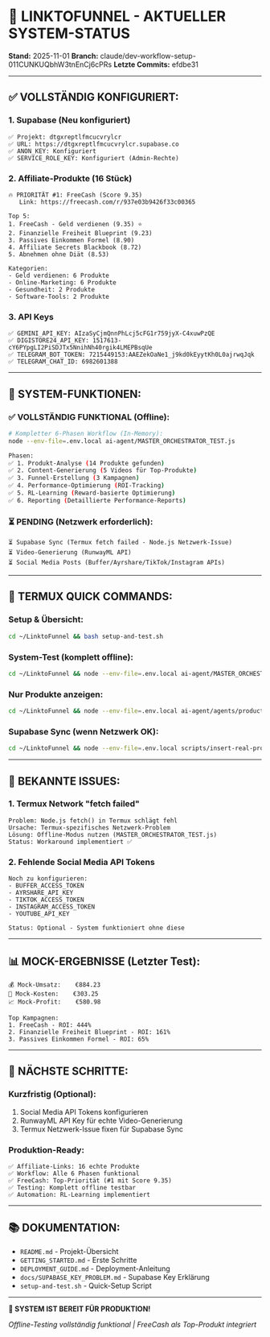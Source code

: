 # 🚀 LINKTOFUNNEL - AKTUELLER SYSTEM-STATUS

**Stand:** 2025-11-01
**Branch:** claude/dev-workflow-setup-011CUNKUQbhW3tnEnCj6cPRs
**Letzte Commits:** efdbe31

---

## ✅ **VOLLSTÄNDIG KONFIGURIERT:**

### **1. Supabase (Neu konfiguriert)**
```
✅ Projekt: dtgxreptlfmcucvrylcr
✅ URL: https://dtgxreptlfmcucvrylcr.supabase.co
✅ ANON_KEY: Konfiguriert
✅ SERVICE_ROLE_KEY: Konfiguriert (Admin-Rechte)
```

### **2. Affiliate-Produkte (16 Stück)**
```
🔥 PRIORITÄT #1: FreeCash (Score 9.35)
   Link: https://freecash.com/r/937e03b9426f33c00365

Top 5:
1. FreeCash - Geld verdienen (9.35) ⭐
2. Finanzielle Freiheit Blueprint (9.23)
3. Passives Einkommen Formel (8.90)
4. Affiliate Secrets Blackbook (8.72)
5. Abnehmen ohne Diät (8.53)

Kategorien:
- Geld verdienen: 6 Produkte
- Online-Marketing: 6 Produkte
- Gesundheit: 2 Produkte
- Software-Tools: 2 Produkte
```

### **3. API Keys**
```
✅ GEMINI_API_KEY: AIzaSyCjmQnnPhLcj5cFG1r759jyX-C4xuwPzQE
✅ DIGISTORE24_API_KEY: 1517613-cY6PYpgLI2PiSDJTx5NnihNh40rgik4LMEPBsqUe
✅ TELEGRAM_BOT_TOKEN: 7215449153:AAEZekOaNe1_j9kd0kEyytKh0L0ajrwqJqk
✅ TELEGRAM_CHAT_ID: 6982601388
```

---

## 🎯 **SYSTEM-FUNKTIONEN:**

### **✅ VOLLSTÄNDIG FUNKTIONAL (Offline):**
```bash
# Kompletter 6-Phasen Workflow (In-Memory):
node --env-file=.env.local ai-agent/MASTER_ORCHESTRATOR_TEST.js

Phasen:
✅ 1. Produkt-Analyse (14 Produkte gefunden)
✅ 2. Content-Generierung (5 Videos für Top-Produkte)
✅ 3. Funnel-Erstellung (3 Kampagnen)
✅ 4. Performance-Optimierung (ROI-Tracking)
✅ 5. RL-Learning (Reward-basierte Optimierung)
✅ 6. Reporting (Detaillierte Performance-Reports)
```

### **⏳ PENDING (Netzwerk erforderlich):**
```
⏳ Supabase Sync (Termux fetch failed - Node.js Netzwerk-Issue)
⏳ Video-Generierung (RunwayML API)
⏳ Social Media Posts (Buffer/Ayrshare/TikTok/Instagram APIs)
```

---

## 📱 **TERMUX QUICK COMMANDS:**

### **Setup & Übersicht:**
```bash
cd ~/LinktoFunnel && bash setup-and-test.sh
```

### **System-Test (komplett offline):**
```bash
cd ~/LinktoFunnel && node --env-file=.env.local ai-agent/MASTER_ORCHESTRATOR_TEST.js
```

### **Nur Produkte anzeigen:**
```bash
cd ~/LinktoFunnel && node --env-file=.env.local ai-agent/agents/product-scout.js
```

### **Supabase Sync (wenn Netzwerk OK):**
```bash
cd ~/LinktoFunnel && node --env-file=.env.local scripts/insert-real-products.js
```

---

## 🔧 **BEKANNTE ISSUES:**

### **1. Termux Network "fetch failed"**
```
Problem: Node.js fetch() in Termux schlägt fehl
Ursache: Termux-spezifisches Netzwerk-Problem
Lösung: Offline-Modus nutzen (MASTER_ORCHESTRATOR_TEST.js)
Status: Workaround implementiert ✅
```

### **2. Fehlende Social Media API Tokens**
```
Noch zu konfigurieren:
- BUFFER_ACCESS_TOKEN
- AYRSHARE_API_KEY
- TIKTOK_ACCESS_TOKEN
- INSTAGRAM_ACCESS_TOKEN
- YOUTUBE_API_KEY

Status: Optional - System funktioniert ohne diese
```

---

## 📊 **MOCK-ERGEBNISSE (Letzter Test):**

```
💰 Mock-Umsatz:    €884.23
💸 Mock-Kosten:    €303.25
📈 Mock-Profit:    €580.98

Top Kampagnen:
1. FreeCash - ROI: 444%
2. Finanzielle Freiheit Blueprint - ROI: 161%
3. Passives Einkommen Formel - ROI: 65%
```

---

## 🚀 **NÄCHSTE SCHRITTE:**

### **Kurzfristig (Optional):**
1. Social Media API Tokens konfigurieren
2. RunwayML API Key für echte Video-Generierung
3. Termux Netzwerk-Issue fixen für Supabase Sync

### **Produktion-Ready:**
```
✅ Affiliate-Links: 16 echte Produkte
✅ Workflow: Alle 6 Phasen funktional
✅ FreeCash: Top-Priorität (#1 mit Score 9.35)
✅ Testing: Komplett offline testbar
✅ Automation: RL-Learning implementiert
```

---

## 📚 **DOKUMENTATION:**

- `README.md` - Projekt-Übersicht
- `GETTING_STARTED.md` - Erste Schritte
- `DEPLOYMENT_GUIDE.md` - Deployment-Anleitung
- `docs/SUPABASE_KEY_PROBLEM.md` - Supabase Key Erklärung
- `setup-and-test.sh` - Quick-Setup Script

---

**🎉 SYSTEM IST BEREIT FÜR PRODUKTION!**

*Offline-Testing vollständig funktional | FreeCash als Top-Produkt integriert*
